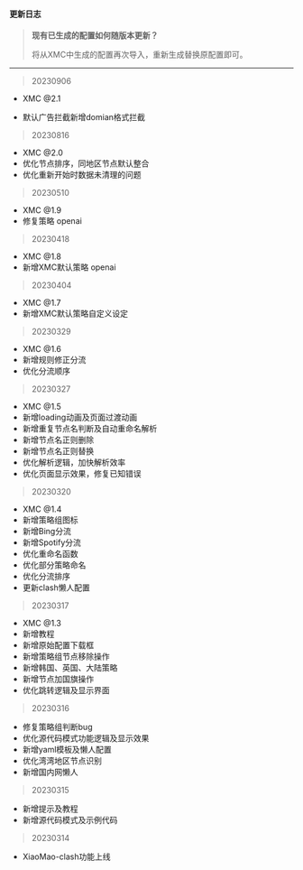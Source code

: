 #### 更新日志

> **现有已生成的配置如何随版本更新？**
>
> 将从XMC中生成的配置再次导入，重新生成替换原配置即可。



------



> 20230906

- XMC @2.1

- 默认广告拦截新增domian格式拦截

  

> 20230816

- XMC @2.0
- 优化节点排序，同地区节点默认整合
- 优化重新开始时数据未清理的问题



> 20230510

- XMC @1.9
- 修复策略 openai



> 20230418

- XMC @1.8
- 新增XMC默认策略 openai


> 20230404

- XMC @1.7
- 新增XMC默认策略自定义设定



> 20230329

- XMC @1.6
- 新增规则修正分流
- 优化分流顺序



> 20230327

- XMC @1.5
- 新增loading动画及页面过渡动画
- 新增重复节点名判断及自动重命名解析
- 新增节点名正则删除
- 新增节点名正则替换
- 优化解析逻辑，加快解析效率
- 优化页面显示效果，修复已知错误



> 20230320

- XMC @1.4
- 新增策略组图标
- 新增Bing分流
- 新增Spotify分流
- 优化重命名函数
- 优化部分策略命名
- 优化分流排序
- 更新clash懒人配置




> 20230317

- XMC @1.3
- 新增教程
- 新增原始配置下载框
- 新增策略组节点移除操作
- 新增韩国、英国、大陆策略
- 新增节点加国旗操作
- 优化跳转逻辑及显示界面



> 20230316

- 修复策略组判断bug
- 优化源代码模式功能逻辑及显示效果
- 新增yaml模板及懒人配置
- 优化湾湾地区节点识别
- 新增国内网懒人



> 20230315

- 新增提示及教程
- 新增源代码模式及示例代码



> 20230314

- XiaoMao-clash功能上线


